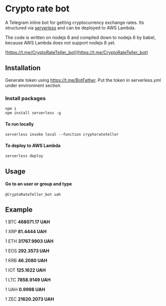 # Crypto rate bot

A Telegram inline bot for getting cryptocurrency exchange rates.
Its structured via [serverless](https://serverless.com/) and can be deployed to AWS Lambda.

The code is written on nodejs 8 and compiled down to nodejs 6 by babel, because AWS Lambda does not support nodejs 8 yet.

[https://t.me/CryptoRateTeller_bot](https://t.me/CryptoRateTeller_bot)

## Installation
Generate token using https://t.me/BotFather.
Put the token in serverless.yml under environment section

### Install packages
```
npm i
npm install serverless -g
```
#### To run locally 
```
serverless invoke local --function cryptorateteller
```
#### To deploy to AWS Lambda
```
serverless deploy
```


## Usage
#### Go to an user or group and type
```
@CryptoRateTeller_bot uah
```

## Example

1 BTC **468071.17 UAH**

1 XRP  **81.4444 UAH**

1 ETH **31767.9903 UAH**

1 EOS **292.3573 UAH**

1 KRB **46.2080 UAH**

1 IOT **125.1622 UAH**

1 LTC **7858.9149 UAH**

1 UAH **0.9998 UAH**

1 ZEC **21620.2073 UAH**
